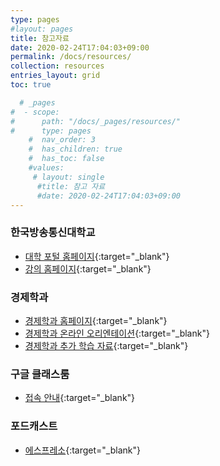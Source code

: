 ```yaml
---
type: pages
#layout: pages
title: 참고자료
date: 2020-02-24T17:04:03+09:00
permalink: /docs/resources/
collection: resources
entries_layout: grid
toc: true

  # _pages
#  - scope:
#      path: "/docs/_pages/resources/"
#      type: pages
	#  nav_order: 3
	#  has_children: true
	#  has_toc: false
    #values:
     # layout: single
	  #title: 참고 자료
	  #date: 2020-02-24T17:04:03+09:00
---
```

### 한국방송통신대학교
- [대학 포털 홈페이지](https://knou.ac.kr){:target="_blank"}
- [강의 홈페이지](https://ucampus.knou.ac.kr/){:target="_blank"}


### 경제학과
- [경제학과 홈페이지](https://econ.knou.ac.kr){:target="_blank"}
- [경제학과 온라인 오리엔테이션](https://sites.google.com/econ.knou.ac.kr/orientation/home){:target="_blank"}
- [경제학과 추가 학습 자료](https://sites.google.com/knou.ac.kr/econlecture/home){:target="_blank"}


### 구글 클래스룸
- [접속 안내](https://sites.google.com/knou.ac.kr/econlecture/home/gsuite){:target="_blank"}

### 포드캐스트
- [에스프레소](https://www.edwith.org/espresso-covid19){:target="_blank"}
